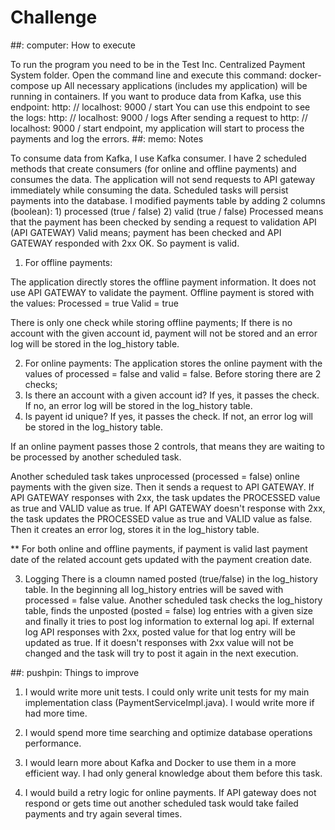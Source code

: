 # Challenge

##: computer: How to execute

 To run the program you need to be in the Test Inc. Centralized Payment System folder.
 Open the command line and execute this command: docker-compose up
 All necessary applications (includes my application) will be running in containers.
 If you want to produce data from Kafka, use this endpoint: http: // localhost: 9000 / start
 You can use this endpoint to see the logs: http: // localhost: 9000 / logs
 After sending a request to http: // localhost: 9000 / start endpoint, my application will start to process the payments and log the errors.
##: memo: Notes

  To consume data from Kafka, I use Kafka consumer.
  I have 2 scheduled methods that create consumers (for online and offline payments) and consumes the data.
  The application will not send requests to API gateway immediately while consuming the data. Scheduled tasks will persist payments into the database.
  I modified payments table by adding 2 columns (boolean): 1) processed (true / false) 2) valid (true / false)
  Processed means that the payment has been checked by sending a request to validation API (API GATEWAY)
  Valid means; payment has been checked and API GATEWAY responded with 2xx OK. So payment is valid.

  1) For offline payments:

   The application directly stores the offline payment information. It does not use API GATEWAY to validate the payment.
   Offline payment is stored with the values:
   Processed = true
   Valid = true

   There is only one check while storing offline payments;
   If there is no account with the given account id, payment will not be stored and an error log will be stored in the log_history table.
   
   
  2) For online payments:
   The application stores the online payment with the values ​​of processed = false and valid = false.
   Before storing there are 2 checks;
   1) Is there an account with a given account id? If yes, it passes the check. If no, an error log will be stored in the log_history table.
   2) Is payent id unique? If yes, it passes the check. If not, an error log will be stored in the log_history table.
   
   If an online payment passes those 2 controls, that means they are waiting to be processed by another scheduled task.
   
   Another scheduled task takes unprocessed (processed = false) online payments with the given size. Then it sends a request to API GATEWAY.
   If API GATEWAY responses with 2xx, the task updates the PROCESSED value as true and VALID value as true.
   If API GATEWAY doesn't response with 2xx, the task updates the PROCESSED value as true and VALID value as false. Then it creates an error log, stores it in the log_history table.
   
   
   ** For both online and offline payments, if payment is valid last payment date of the related account gets updated with the payment creation date.
   
  3) Logging
   There is a cloumn named posted (true/false) in the log_history table. In the beginning all log_history entries will be saved with processed = false value.
   Another scheduled task checks the log_history table, finds the unposted (posted = false) log entries with a given size and finally it tries to post log information to external log api.
   If external log API responses with 2xx, posted value for that log entry will be updated as true. If it doesn't responses with 2xx value will not be changed and the task will try to post it again in the next execution.
   
   

##: pushpin: Things to improve

1) I would write more unit tests. I could only write unit tests for my main implementation class (PaymentServiceImpl.java). I would write more if had more time.

2) I would spend more time searching and optimize database operations performance.

3) I would learn more about Kafka and Docker to use them in a more efficient way. I had only general knowledge about them before this task.

4) I would build a retry logic for online payments. If API gateway does not respond or gets time out another scheduled task would take failed payments and try again several times.